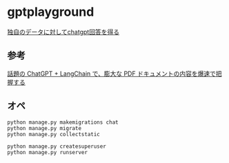 # gptplayground
[独自のデータに対してchatgpt回答を得る](https://qiita.com/YoshitakaOkada/items/67de6a17b91a676d1112)

## 参考
[話題の ChatGPT + LangChain で、膨大な PDF ドキュメントの内容を爆速で把握する](https://qiita.com/hiroki_okuhata_int/items/7102bab7d96eb2574e7d)

## オペ
```
python manage.py makemigrations chat
python manage.py migrate
python manage.py collectstatic

python manage.py createsuperuser
python manage.py runserver
```
